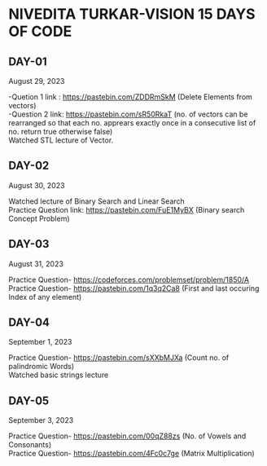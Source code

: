 # NIVEDITA TURKAR-VISION 15 DAYS OF CODE 
## DAY-01 
August 29, 2023

-Quetion 1 link : https://pastebin.com/ZDDRmSkM (Delete Elements from vectors) <br>
-Question 2 link: https://pastebin.com/sR50RkaT (no. of vectors can be rearranged so that each no. apprears exactly once in a consecutive list of no. return true otherwise false) <br>
Watched STL lecture of Vector. <br>

## DAY-02
August 30, 2023

Watched lecture of Binary Search and Linear Search <br>
Practice Question link: https://pastebin.com/FuE1MyBX (Binary search Concept Problem)
## DAY-03
August 31, 2023

Practice Question- https://codeforces.com/problemset/problem/1850/A <br>
Practice Question- https://pastebin.com/1q3q2Ca8 (First and last occuring Index of any element)

## DAY-04
September 1, 2023

Practice Question- https://pastebin.com/sXXbMJXa (Count no. of palindromic Words) <br> 
Watched basic strings lecture

## DAY-05
September 3, 2023

Practice Question- https://pastebin.com/00qZ88zs (No. of Vowels and Consonants) <br>
Practice Question- https://pastebin.com/4Fc0c7ge (Matrix Multiplication)
